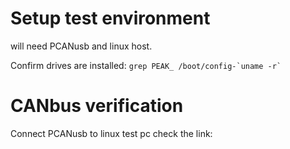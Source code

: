 # Setup test environment

will need PCANusb and linux host.

Confirm drives are installed:
``` grep PEAK_ /boot/config-`uname -r` ```


# CANbus verification

Connect PCANusb to linux test pc check the link:
```ip link dev add
